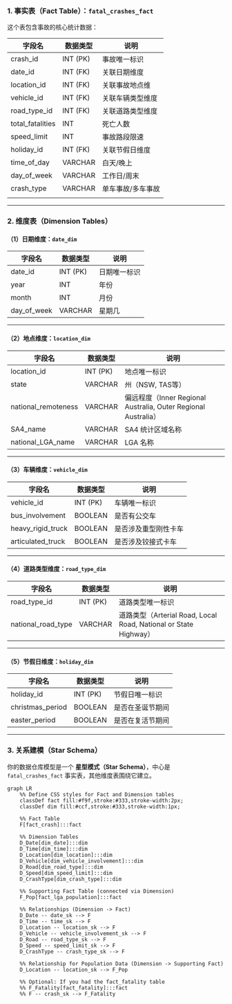 ### **1. 事实表（Fact Table）：`fatal_crashes_fact`**

这个表包含事故的核心统计数据：

| 字段名           | 数据类型 | 说明              |
| ---------------- | -------- | ----------------- |
| crash_id         | INT (PK) | 事故唯一标识      |
| date_id          | INT (FK) | 关联日期维度      |
| location_id      | INT (FK) | 关联事故地点维    |
| vehicle_id       | INT (FK) | 关联车辆类型维度  |
| road_type_id     | INT (FK) | 关联道路类型维度  |
| total_fatalities | INT      | 死亡人数          |
| speed_limit      | INT      | 事故路段限速      |
| holiday_id       | INT (FK) | 关联节假日维度    |
| time_of_day      | VARCHAR  | 白天/晚上         |
| day_of_week      | VARCHAR  | 工作日/周末       |
| crash_type       | VARCHAR  | 单车事故/多车事故 |
|                  |          |                   |

------

### **2. 维度表（Dimension Tables）**

#### **（1）日期维度：`date_dim`**

| 字段名      | 数据类型 | 说明         |
| ----------- | -------- | ------------ |
| date_id     | INT (PK) | 日期唯一标识 |
| year        | INT      | 年份         |
| month       | INT      | 月份         |
| day_of_week | VARCHAR  | 星期几       |

------

#### **（2）地点维度：`location_dim`**

| 字段名              | 数据类型 | 说明                                                         |
| ------------------- | -------- | ------------------------------------------------------------ |
| location_id         | INT (PK) | 地点唯一标识                                                 |
| state               | VARCHAR  | 州（NSW, TAS等）                                             |
| national_remoteness | VARCHAR  | 偏远程度（Inner Regional Australia, Outer Regional Australia） |
| SA4_name            | VARCHAR  | SA4 统计区域名称                                             |
| national_LGA_name   | VARCHAR  | LGA 名称                                                     |

------

#### **（3）车辆维度：`vehicle_dim`**

| 字段名            | 数据类型 | 说明                 |
| ----------------- | -------- | -------------------- |
| vehicle_id        | INT (PK) | 车辆唯一标识         |
| bus_involvement   | BOOLEAN  | 是否有公交车         |
| heavy_rigid_truck | BOOLEAN  | 是否涉及重型刚性卡车 |
| articulated_truck | BOOLEAN  | 是否涉及铰接式卡车   |

------

#### **（4）道路类型维度：`road_type_dim`**

| 字段名             | 数据类型 | 说明                                                         |
| ------------------ | -------- | ------------------------------------------------------------ |
| road_type_id       | INT (PK) | 道路类型唯一标识                                             |
| national_road_type | VARCHAR  | 道路类型（Arterial Road, Local Road, National or State Highway） |

------

#### **（5）节假日维度：`holiday_dim`**

| 字段名           | 数据类型 | 说明             |
| ---------------- | -------- | ---------------- |
| holiday_id       | INT (PK) | 节假日唯一标识   |
| christmas_period | BOOLEAN  | 是否在圣诞节期间 |
| easter_period    | BOOLEAN  | 是否在复活节期间 |

------

### **3. 关系建模（Star Schema）**

你的数据仓库模型是一个 **星型模式（Star Schema）**，中心是 `fatal_crashes_fact` 事实表，其他维度表围绕它建立。

```mermaid
graph LR
    %% Define CSS styles for Fact and Dimension tables
    classDef fact fill:#f9f,stroke:#333,stroke-width:2px;
    classDef dim fill:#ccf,stroke:#333,stroke-width:1px;

    %% Fact Table
    F[fact_crash]:::fact

    %% Dimension Tables
    D_Date[dim_date]:::dim
    D_Time[dim_time]:::dim
    D_Location[dim_location]:::dim
    D_Vehicle[dim_vehicle_involvement]:::dim
    D_Road[dim_road_type]:::dim
    D_Speed[dim_speed_limit]:::dim
    D_CrashType[dim_crash_type]:::dim

    %% Supporting Fact Table (connected via Dimension)
    F_Pop[fact_lga_population]:::fact

    %% Relationships (Dimension -> Fact)
    D_Date -- date_sk --> F
    D_Time -- time_sk --> F
    D_Location -- location_sk --> F
    D_Vehicle -- vehicle_involvement_sk --> F
    D_Road -- road_type_sk --> F
    D_Speed -- speed_limit_sk --> F
    D_CrashType -- crash_type_sk --> F

    %% Relationship for Population Data (Dimension -> Supporting Fact)
    D_Location -- location_sk --> F_Pop

    %% Optional: If you had the fact_fatality table
    %% F_Fatality[fact_fatality]:::fact
    %% F -- crash_sk --> F_Fatality
```

